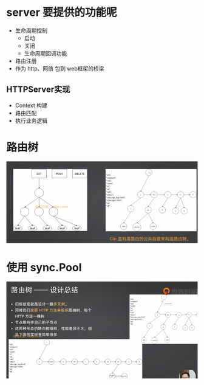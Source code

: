 


# server 要提供的功能呢

- 生命周期控制
  - 启动
  - 关闭
  - 生命周期回调功能
- 路由注册
- 作为 http、网络 包到 web框架的桥梁


## HTTPServer实现

- Context 构建
- 路由匹配
- 执行业务逻辑

# 路由树
![alt text](image.png)

# 使用 sync.Pool

![alt text](image-1.png)